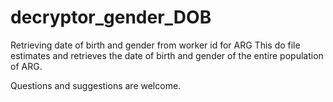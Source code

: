 # decryptor_gender_DOB
Retrieving date of birth and gender from worker id for ARG
This do file estimates and retrieves the date of birth and gender of the entire population of ARG.

Questions and suggestions are welcome.
